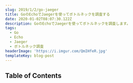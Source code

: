 ```yaml
---
slug: 2019/1/2/go-jaeger
title: GoのEchoでJaegerを使ってボトルネックを調査する
date: 2020-01-02T08:07:30.122Z
description: GoのEchoでJaegerを使ってボトルネックを調査します。
tags:
  - Go
  - Echo
  - Jaeger
  - ボトルネック調査
headerImage: 'https://i.imgur.com/QmIHfeR.jpg'
templateKey: blog-post
---
```

## Table of Contents

```toc

```
